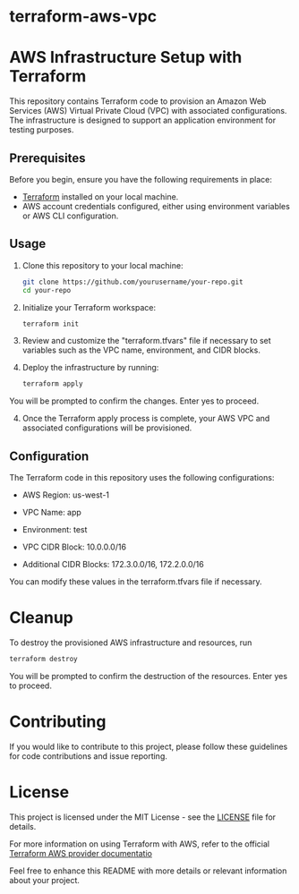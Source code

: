 # terraform-aws-vpc
# AWS Infrastructure Setup with Terraform

This repository contains Terraform code to provision an Amazon Web Services (AWS) Virtual Private Cloud (VPC) with associated configurations. The infrastructure is designed to support an application environment for testing purposes.

## Prerequisites

Before you begin, ensure you have the following requirements in place:

- [Terraform](https://www.terraform.io/) installed on your local machine.
- AWS account credentials configured, either using environment variables or AWS CLI configuration.

## Usage

1. Clone this repository to your local machine:

   ```bash
   git clone https://github.com/yourusername/your-repo.git
   cd your-repo
1. Initialize your Terraform workspace:

   ```bash
   terraform init
2. Review and customize the "terraform.tfvars" file if necessary to set variables such as the VPC name, environment, and CIDR blocks.

3. Deploy the infrastructure by running:

   ```bash
   terraform apply
  You will be prompted to confirm the changes. Enter yes to proceed.

4. Once the Terraform apply process is complete, your AWS VPC and associated configurations will be provisioned.

## Configuration
The Terraform code in this repository uses the following configurations:

 - AWS Region: us-west-1
 
-  VPC Name: app
 
 - Environment: test
 
 - VPC CIDR Block: 10.0.0.0/16
 
 - Additional CIDR Blocks: 172.3.0.0/16, 172.2.0.0/16
 
 You can modify these values in the terraform.tfvars file if necessary.
 

# Cleanup
To destroy the provisioned AWS infrastructure and resources, run
   ```bash
   terraform destroy
   ```
You will be prompted to confirm the destruction of the resources. Enter yes to proceed.

# Contributing
If you would like to contribute to this project, please follow these guidelines for code contributions and issue reporting.

# License
This project is licensed under the MIT License - see the [LICENSE](https://github.com/opz0/terraform-aws-vpc/blob/readme/_example/LICENSE.txt) file for details.

For more information on using Terraform with AWS, refer to the official [Terraform AWS provider documentatio](https://registry.terraform.io/providers/hashicorp/aws/latest/docs)

Feel free to enhance this README with more details or relevant information about your project.

